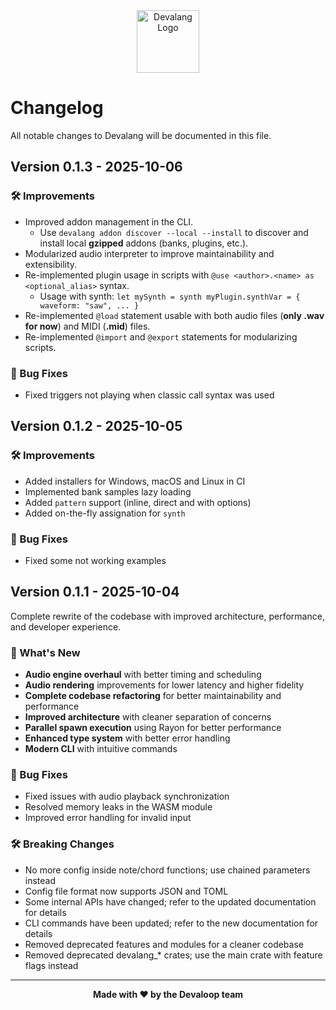 <div align="center">
    <img src="https://devalang.com/images/devalang-logo-min.png" alt="Devalang Logo" width="100" />
</div>

# Changelog

All notable changes to Devalang will be documented in this file.

## Version 0.1.3 - 2025-10-06

### 🛠️ Improvements

- Improved addon management in the CLI.
  - Use `devalang addon discover --local --install` to discover and install local **gzipped** addons (banks, plugins, etc.).
- Modularized audio interpreter to improve maintainability and extensibility.
- Re-implemented plugin usage in scripts with `@use <author>.<name> as <optional_alias>` syntax.
  - Usage with synth: `let mySynth = synth myPlugin.synthVar = { waveform: "saw", ... }`
- Re-implemented `@load` statement usable with both audio files (**only .wav for now**) and MIDI (**.mid**) files.
- Re-implemented `@import` and `@export` statements for modularizing scripts.

### 🐛 Bug Fixes

- Fixed triggers not playing when classic call syntax was used

## Version 0.1.2 - 2025-10-05

### 🛠️ Improvements

- Added installers for Windows, macOS and Linux in CI
- Implemented bank samples lazy loading
- Added `pattern` support (inline, direct and with options)
- Added on-the-fly assignation for `synth`

### 🐛 Bug Fixes

- Fixed some not working examples

## Version 0.1.1 - 2025-10-04

Complete rewrite of the codebase with improved architecture, performance, and developer experience.

### 🚀 What's New

- **Audio engine overhaul** with better timing and scheduling
- **Audio rendering** improvements for lower latency and higher fidelity
- **Complete codebase refactoring** for better maintainability and performance
- **Improved architecture** with cleaner separation of concerns
- **Parallel spawn execution** using Rayon for better performance
- **Enhanced type system** with better error handling
- **Modern CLI** with intuitive commands

### 🐛 Bug Fixes

- Fixed issues with audio playback synchronization
- Resolved memory leaks in the WASM module
- Improved error handling for invalid input

### 🛠️ Breaking Changes

- No more config inside note/chord functions; use chained parameters instead
- Config file format now supports JSON and TOML
- Some internal APIs have changed; refer to the updated documentation for details
- CLI commands have been updated; refer to the new documentation for details
- Removed deprecated features and modules for a cleaner codebase
- Removed deprecated devalang_* crates; use the main crate with feature flags instead

---

<div align="center">
    <strong>Made with ❤️ by the Devaloop team</strong>
</div>
